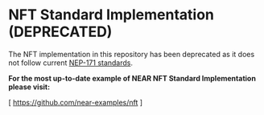 # NFT Standard Implementation (DEPRECATED)

The NFT implementation in this repository has been deprecated as it does not follow current [NEP-171 standards](https://nomicon.io/Standards/NonFungibleToken/Core.html).

**For the most up-to-date example of NEAR NFT Standard Implementation please visit:** 

[ https://github.com/near-examples/nft ]
